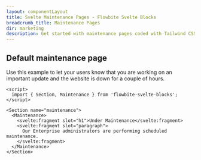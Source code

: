 ```yaml
---
layout: componentLayout
title: Svelte Maintenance Pages - Flowbite Svelte Blocks
breadcrumb_title: Maintenance Pages
dir: marketing
description: Get started with maintenance pages coded with Tailwind CSS to show your users when you are currently working on an update and the website is not accessible.
---
```


## Default maintenance page
Use this example to let your users know that you are working on an important update and the
website is down for a couple of hours.


```svelte example
<script>
  import { Section, Maintenance } from 'flowbite-svelte-blocks';
</script>

<Section name="maintenance">
  <Maintenance>
    <svelte:fragment slot="h1">Under Maintenance</svelte:fragment>
    <svelte:fragment slot="paragraph">
      Our Enterprise administrators are performing scheduled maintenance.
    </svelte:fragment>
  </Maintenance>
</Section>
```
